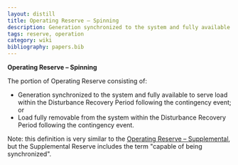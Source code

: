 ```yaml
---
layout: distill
title: Operating Reserve – Spinning
description: Generation synchronized to the system and fully available to serve load within the Disturbance Recovery Period.
tags: reserve, operation
category: wiki
bibliography: papers.bib
---
```


**Operating Reserve – Spinning** <d-cite key="nerc2024glossary"></d-cite>

The portion of Operating Reserve consisting of:

- Generation synchronized to the system and fully available to serve load within the Disturbance Recovery Period following the contingency event; or
- Load fully removable from the system within the Disturbance Recovery Period following the contingency event.

Note: this definition is very similar to the [Operating Reserve – Supplemental](/pswiki/operating-reserve-supplemental/), but the Supplemental Reserve includes the term "capable of being synchronized".
